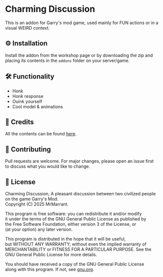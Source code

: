 # Charming Discussion

This is an addon for Garry's mod game, used mainly for FUN actions or in a visual WEIRD context.

## ⚙️ Installation

Install the addon from the workshop page or by downloading the zip and placing its contents in the `addons` folder on your server/game.

## 🛠️ Functionality

* Honk
* Honk response
* Ouink yourself
* Cool model & animations

## 🤝 Credits

All the contents can be found [here](https://pastebin.com/6wTKFJUd).

## 🧮 Contributing

Pull requests are welcome. For major changes, please open an issue first<br>
to discuss what you would like to change.<br>

## 📄 License

Charming Discussion, A pleasant discussion between two civilized people on the game Garry's Mod.<br>
Copyright (C) 2025  MrMarrant.<br>

This program is free software: you can redistribute it and/or modify<br>
it under the terms of the GNU General Public License as published by<br>
the Free Software Foundation, either version 3 of the License, or<br>
(at your option) any later version.<br>

This program is distributed in the hope that it will be useful,<br>
but WITHOUT ANY WARRANTY; without even the implied warranty of<br>
MERCHANTABILITY or FITNESS FOR A PARTICULAR PURPOSE.  See the<br>
GNU General Public License for more details.<br>

You should have received a copy of the GNU General Public License<br>
along with this program.  If not, see [gnu.org](https://www.gnu.org/licenses/).<br>
